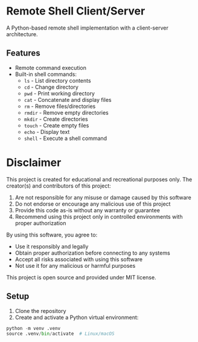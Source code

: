 # Remote Shell Client/Server

A Python-based remote shell implementation with a client-server architecture.

## Features

- Remote command execution
- Built-in shell commands:
    - `ls` - List directory contents
    - `cd` - Change directory
    - `pwd` - Print working directory
    - `cat` - Concatenate and display files
    - `rm` - Remove files/directories
    - `rmdir` - Remove empty directories
    - `mkdir` - Create directories
    - `touch` - Create empty files
    - `echo` - Display text
  - `shell` - Execute a shell command

# Disclaimer

This project is created for educational and recreational purposes only. The creator(s) and contributors of this project:

1. Are not responsible for any misuse or damage caused by this software
2. Do not endorse or encourage any malicious use of this project
3. Provide this code as-is without any warranty or guarantee
4. Recommend using this project only in controlled environments with proper authorization

By using this software, you agree to:

- Use it responsibly and legally
- Obtain proper authorization before connecting to any systems
- Accept all risks associated with using this software
- Not use it for any malicious or harmful purposes

This project is open source and provided under MIT license.

## Setup

1. Clone the repository
2. Create and activate a Python virtual environment:

```python
python -m venv .venv
source .venv/bin/activate  # Linux/macOS
```